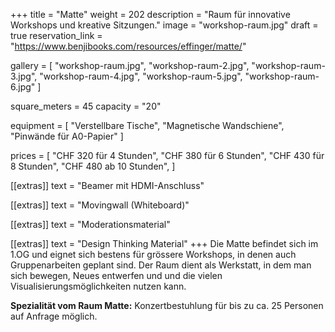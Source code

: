 +++
title = "Matte"
weight = 202
description = "Raum für innovative Workshops und kreative Sitzungen."
image = "workshop-raum.jpg"
draft = true
reservation_link = "https://www.benjibooks.com/resources/effinger/matte/"

gallery = [
  "workshop-raum.jpg",
  "workshop-raum-2.jpg",
  "workshop-raum-3.jpg",
  "workshop-raum-4.jpg",
  "workshop-raum-5.jpg",
  "workshop-raum-6.jpg"
]

square_meters = 45
capacity = "20"

equipment = [
  "Verstellbare Tische",
  "Magnetische Wandschiene",
  "Pinwände für A0-Papier"
]

prices = [
  "CHF 320 für 4 Stunden",
  "CHF 380 für 6 Stunden",
  "CHF 430 für 8 Stunden",
  "CHF 480 ab 10 Stunden",
]

[[extras]]
text = "Beamer mit HDMI-Anschluss"

[[extras]]
text = "Movingwall (Whiteboard)"

[[extras]]
text = "Moderationsmaterial"

[[extras]]
text = "Design Thinking Material"
+++
Die Matte befindet sich im 1.OG und eignet sich bestens für grössere Workshops, in denen auch Gruppenarbeiten geplant sind. Der Raum dient als Werkstatt, in dem man sich bewegen, Neues entwerfen und und die vielen Visualisierungsmöglichkeiten nutzen kann.

**Spezialität vom Raum Matte:** Konzertbestuhlung für bis zu ca. 25 Personen auf Anfrage möglich.
